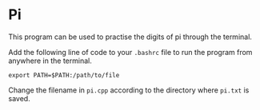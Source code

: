 # Pi
This program can be used to practise the digits of pi through the terminal.

Add the following line of code to your `.bashrc` file to run the program from anywhere in the terminal.

`export PATH=$PATH:/path/to/file`

Change the filename in `pi.cpp` according to the directory where `pi.txt` is saved.
